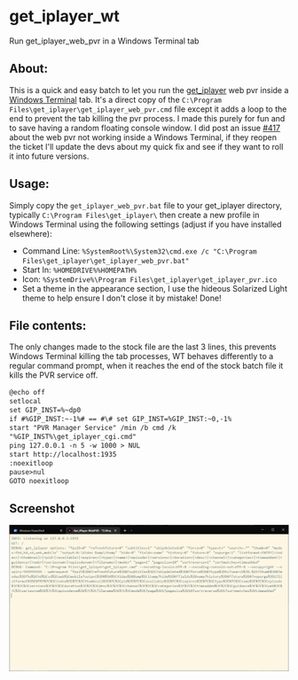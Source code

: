 # get_iplayer_wt

Run get_iplayer_web_pvr in a Windows Terminal tab  


## About:
This is a quick and easy batch to let you run the [get_iplayer](https://github.com/get-iplayer/get_iplayer) web pvr inside a [Windows Terminal](https://github.com/microsoft/terminal) tab. It's a direct copy of the ```C:\Program Files\get_iplayer\get_iplayer_web_pvr.cmd``` file except it adds a loop to the end to prevent the tab killing the pvr process. I made this purely for fun and to save having a random floating console window. I did post an issue [#417](https://github.com/get-iplayer/get_iplayer/issues/417) about the web pvr not working inside a Windows Terminal, if they reopen the ticket I'll update the devs about my quick fix and see if they want to roll it into future versions.

## Usage:
Simply copy the ```get_iplayer_web_pvr.bat``` file to your get_iplayer directory, typically ```C:\Program Files\get_iplayer\``` then create a new profile in Windows Terminal using the following settings (adjust if you have installed elsewhere):  
- Command Line: ```%SystemRoot%\System32\cmd.exe /c "C:\Program Files\get_iplayer\get_iplayer_web_pvr.bat"```
- Start In: ```%HOMEDRIVE%%HOMEPATH%```
- Icon: ```%SystemDrive%\Program Files\get_iplayer\get_iplayer_pvr.ico```
- Set a theme in the appearance section, I use the hideous Solarized Light theme to help ensure I don't close it by mistake!
Done!  

## File contents:
The only changes made to the stock file are the last 3 lines, this prevents Windows Terminal killing the tab processes, WT behaves differently to a regular command prompt, when it reaches the end of the stock batch file it kills the PVR service off.
```  
@echo off
setlocal
set GIP_INST=%~dp0
if #%GIP_INST:~-1%# == #\# set GIP_INST=%GIP_INST:~0,-1%
start "PVR Manager Service" /min /b cmd /k "%GIP_INST%\get_iplayer_cgi.cmd"
ping 127.0.0.1 -n 5 -w 1000 > NUL
start http://localhost:1935
:noexitloop
pause>nul
GOTO noexitloop
```  

## Screenshot
![I use the hideous Solarized Light theme to help ensure I don't close it by mistake!](https://github.com/NebularNerd/get_iplayer_wt/blob/11aab2a5b8327037e73ce3ce17cfbd7237b9c5b1/get_iplayer_web_pvr_wt.png)

